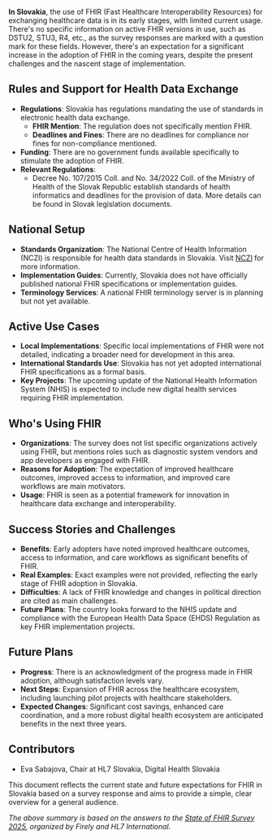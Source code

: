 **In Slovakia**, the use of FHIR (Fast Healthcare Interoperability Resources) for exchanging healthcare data is in its early stages, with limited current usage. There's no specific information on active FHIR versions in use, such as DSTU2, STU3, R4, etc., as the survey responses are marked with a question mark for these fields. However, there's an expectation for a significant increase in the adoption of FHIR in the coming years, despite the present challenges and the nascent stage of implementation.

## Rules and Support for Health Data Exchange
- **Regulations**: Slovakia has regulations mandating the use of standards in electronic health data exchange.
  - **FHIR Mention**: The regulation does not specifically mention FHIR.
  - **Deadlines and Fines**: There are no deadlines for compliance nor fines for non-compliance mentioned.
- **Funding**: There are no government funds available specifically to stimulate the adoption of FHIR.
- **Relevant Regulations**: 
  - Decree No. 107/2015 Coll. and No. 34/2022 Coll. of the Ministry of Health of the Slovak Republic establish standards of health informatics and deadlines for the provision of data. More details can be found in Slovak legislation documents.

## National Setup
- **Standards Organization**: The National Centre of Health Information (NCZI) is responsible for health data standards in Slovakia. Visit [NCZI](https://www.nczisk.sk/en/Pages/default.aspx) for more information.
- **Implementation Guides**: Currently, Slovakia does not have officially published national FHIR specifications or implementation guides.
- **Terminology Services**: A national FHIR terminology server is in planning but not yet available.

## Active Use Cases
- **Local Implementations**: Specific local implementations of FHIR were not detailed, indicating a broader need for development in this area.
- **International Standards Use**: Slovakia has not yet adopted international FHIR specifications as a formal basis.
- **Key Projects**: The upcoming update of the National Health Information System (NHIS) is expected to include new digital health services requiring FHIR implementation.

## Who's Using FHIR
- **Organizations**: The survey does not list specific organizations actively using FHIR, but mentions roles such as diagnostic system vendors and app developers as engaged with FHIR.
- **Reasons for Adoption**: The expectation of improved healthcare outcomes, improved access to information, and improved care workflows are main motivators.
- **Usage**: FHIR is seen as a potential framework for innovation in healthcare data exchange and interoperability.

## Success Stories and Challenges
- **Benefits**: Early adopters have noted improved healthcare outcomes, access to information, and care workflows as significant benefits of FHIR.
- **Real Examples**: Exact examples were not provided, reflecting the early stage of FHIR adoption in Slovakia.
- **Difficulties**: A lack of FHIR knowledge and changes in political direction are cited as main challenges.
- **Future Plans**: The country looks forward to the NHIS update and compliance with the European Health Data Space (EHDS) Regulation as key FHIR implementation projects.

## Future Plans
- **Progress**: There is an acknowledgment of the progress made in FHIR adoption, although satisfaction levels vary.
- **Next Steps**: Expansion of FHIR across the healthcare ecosystem, including launching pilot projects with healthcare stakeholders.
- **Expected Changes**: Significant cost savings, enhanced care coordination, and a more robust digital health ecosystem are anticipated benefits in the next three years.

## Contributors
- Eva Sabajova, Chair at HL7 Slovakia, Digital Health Slovakia

This document reflects the current state and future expectations for FHIR in Slovakia based on a survey response and aims to provide a simple, clear overview for a general audience.

*The above summary is based on the answers to the [State of FHIR Survey 2025](https://fire.ly/blog/the-state-of-fhir-in-2025/), organized by Firely and HL7 International.*